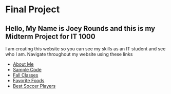 # Final Project
## Hello, My Name is Joey Rounds and this is my Midterm Project for IT 1000

I am creating this website so you can see my skills as an IT student and see who I am. 
  Navigate throughout my website using these links
  
* [About Me](./about_me.md)
* [Sample Code](./sample_code.md)
* [Fall Classes](./classes_fall.md)
* [Favorite Foods](./favorite_foods.md)
* [Best Soccer Players](./fav_player.md)
